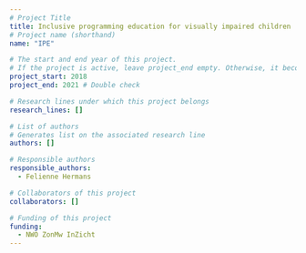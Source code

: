 ```yaml
---
# Project Title
title: Inclusive programming education for visually impaired children	
# Project name (shorthand)
name: "IPE"

# The start and end year of this project.
# If the project is active, leave project_end empty. Otherwise, it becomes a past project.
project_start: 2018
project_end: 2021 # Double check

# Research lines under which this project belongs
research_lines: []

# List of authors 
# Generates list on the associated research line
authors: []

# Responsible authors
responsible_authors:
  - Felienne Hermans

# Collaborators of this project
collaborators: []

# Funding of this project
funding:
  - NWO ZonMw InZicht	
---
```

